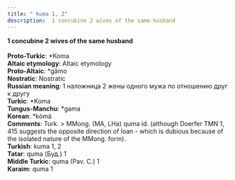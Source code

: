 ```yaml
---
title: " kuma 1, 2"
description:  1 concubine 2 wives of the same husband
---
```

<p data-pagefind-weight="0.5">
<strong> 1 concubine 2 wives of the same husband</strong><br><br>
<strong>Proto-Turkic</strong>:  *Koma<br>
<strong>Altaic etymology</strong>:  Altaic etymology<br>
<strong> Proto-Altaic</strong>:  *gămo<br>
<strong>Nostratic</strong>:  Nostratic<br>
<strong>Russian meaning</strong>:  1 наложница 2 жены одного мужа по отношению друг к другу<br>
<strong>Turkic</strong>:  *Koma<br>
<strong>Tungus-Manchu</strong>:  *gama<br>
<strong>Korean</strong>:  *kòmá<br>
<strong>Comments</strong>:  Turk. > MMong. (MA, LHa) quma id. (although Doerfer TMN 1, 415 suggests the opposite direction of loan - which is dubious because of the isolated nature of the MMong. form).<br>
<strong>Turkish</strong>:  kuma 1, 2<br>
<strong>Tatar</strong>:  quma (Буд.) 1<br>
<strong>Middle Turkic</strong>:  quma (Pav. C.) 1<br>
<strong>Karaim</strong>:  quma 1<br>

</p>
